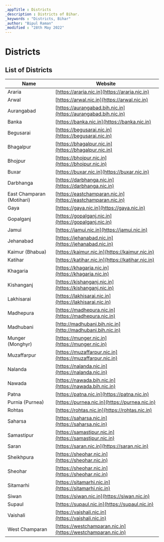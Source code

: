 ```yaml
---
_appTitle : Districts
_description : Districts of Bihar.
_keywords : "Districts, Bihar"
_author: "Bipul Raman"
_modified : "28th May 2022"
---
```


# Districts

## List of Districts

|Name  |Website  |
|---------|---------|
| Araria | [https://araria.nic.in](https://araria.nic.in) |
| Arwal | [https://arwal.nic.in](https://arwal.nic.in) |
| Aurangabad | [https://aurangabad.bih.nic.in](https://aurangabad.bih.nic.in) |
| Banka | [https://banka.nic.in](https://banka.nic.in) |
| Begusarai | [https://begusarai.nic.in](https://begusarai.nic.in) |
| Bhagalpur | [https://bhagalpur.nic.in](https://bhagalpur.nic.in) |
| Bhojpur | [https://bhojpur.nic.in](https://bhojpur.nic.in) |
| Buxar | [https://buxar.nic.in](https://buxar.nic.in) |
| Darbhanga | [https://darbhanga.nic.in](https://darbhanga.nic.in) |
| East Champaran (Motihari) | [https://eastchamparan.nic.in](https://eastchamparan.nic.in) |
| Gaya | [https://gaya.nic.in](https://gaya.nic.in) |
| Gopalganj | [https://gopalganj.nic.in](https://gopalganj.nic.in) |
| Jamui | [https://jamui.nic.in](https://jamui.nic.in) |
| Jehanabad | [https://jehanabad.nic.in](https://jehanabad.nic.in) |
| Kaimur (Bhabua) | [https://kaimur.nic.in](https://kaimur.nic.in) |
| Katihar | [https://katihar.nic.in](https://katihar.nic.in) |
| Khagaria | [https://khagaria.nic.in](https://khagaria.nic.in) |
| Kishanganj | [https://kishanganj.nic.in](https://kishanganj.nic.in) |
| Lakhisarai | [https://lakhisarai.nic.in](https://lakhisarai.nic.in) |
| Madhepura | [https://madhepura.nic.in](https://madhepura.nic.in) |
| Madhubani | [http://madhubani.bih.nic.in](http://madhubani.bih.nic.in) |
| Munger (Monghyr) | [https://munger.nic.in](https://munger.nic.in) |
| Muzaffarpur | [https://muzaffarpur.nic.in](https://muzaffarpur.nic.in) |
| Nalanda | [https://nalanda.nic.in](https://nalanda.nic.in) |
| Nawada | [https://nawada.bih.nic.in](https://nawada.bih.nic.in) |
| Patna | [https://patna.nic.in](https://patna.nic.in) |
| Purnia (Purnea) | [https://purnea.nic.in](https://purnea.nic.in) |
| Rohtas | [https://rohtas.nic.in](https://rohtas.nic.in) |
| Saharsa | [https://saharsa.nic.in](https://saharsa.nic.in) |
| Samastipur | [https://samastipur.nic.in](https://samastipur.nic.in) |
| Saran | [https://saran.nic.in](https://saran.nic.in) |
| Sheikhpura | [https://sheohar.nic.in](https://sheohar.nic.in) |
| Sheohar | [https://sheohar.nic.in](https://sheohar.nic.in) |
| Sitamarhi | [https://sitamarhi.nic.in](https://sitamarhi.nic.in) |
| Siwan | [https://siwan.nic.in](https://siwan.nic.in) |
| Supaul | [https://supaul.nic.in](https://supaul.nic.in) |
| Vaishali | [https://vaishali.nic.in](https://vaishali.nic.in) |
| West Champaran | [https://westchamparan.nic.in](https://westchamparan.nic.in) |
